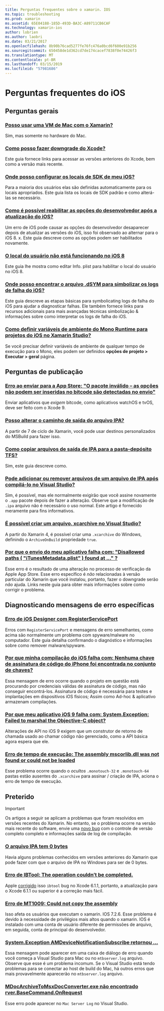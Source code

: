 ```yaml
---
title: Perguntas frequentes sobre o xamarin. IOS
ms.topic: troubleshooting
ms.prod: xamarin
ms.assetid: 65E04188-185D-493D-BA3C-A89711CB6CAF
ms.technology: xamarin-ios
author: lobrien
ms.author: laobri
ms.date: 03/21/2017
ms.openlocfilehash: 8b90b76cad5277fe76fc476a0bcd6f600e91b256
ms.sourcegitcommit: 650458de1d362cd7de174cacef7838f0e74426f3
ms.translationtype: MT
ms.contentlocale: pt-BR
ms.lasthandoff: 03/15/2019
ms.locfileid: "57981686"
---
```

# <a name="ios-frequently-asked-questions"></a>Perguntas frequentes do iOS

## <a name="general-questions"></a>Perguntas gerais

### <a name="can-i-use-a-mac-vm-with-xamarinmac-vmmd"></a>[Posso usar uma VM de Mac com o Xamarin?](mac-vm.md)
Sim, mas somente no hardware do Mac.

### <a name="how-can-i-downgrade-xcodedowngrade-xcodemd"></a>[Como posso fazer downgrade do Xcode?](downgrade-xcode.md)
Este guia fornece links para acessar as versões anteriores do Xcode, bem como a versão mais recente.

### <a name="where-can-i-set-my-ios-sdk-locationsios-sdkmd"></a>[Onde posso configurar os locais de SDK de meu iOS?](ios-sdk.md)
Para a maioria dos usuários elas são definidas automaticamente para os locais apropriados. Este guia lista os locais de SDK padrão e como alterá-las se necessário.

### <a name="how-can-i-reenable-developer-options-after-updating-iosupdate-developer-optionsmd"></a>[Como é possível reabilitar as opções do desenvolvedor após a atualização do iOS?](update-developer-options.md)
Um erro de iOS pode causar as opções do desenvolvedor desaparecer depois de atualizar as versões do iOS, isso foi observado ao alternar para o iOS 8. x. Este guia descreve como as opções podem ser habilitados novamente.

### <a name="user-location-not-working-in-ios-8ios8-user-locationmd"></a>[O local do usuário não está funcionando no iOS 8](ios8-user-location.md)
Este guia lhe mostra como editar Info. plist para habilitar o local do usuário no iOS 8.

### <a name="where-can-i-find-the-dsym-file-to-symbolicate-ios-crash-logssymbolicate-ios-crashmd"></a>[Onde posso encontrar o arquivo .dSYM para simbolizar os logs de falha do iOS?](symbolicate-ios-crash.md)
Este guia descreve as etapas básicas para symbolicating logs de falha do iOS para ajudar a diagnosticar falhas. Ele também fornece links para recursos adicionais para mais avançadas técnicas simbolização & informações sobre como interpretar os logs de falha do iOS.


### <a name="how-do-i-set-mono-runtime-environment-variables-for-ios-projects-in-xamarin-studioxs-mono-runtimemd"></a>[Como definir variáveis de ambiente do Mono Runtime para projetos do iOS no Xamarin Studio?](xs-mono-runtime.md)
Se você precisar definir variáveis de ambiente de qualquer tempo de execução para o Mono, eles podem ser definidos **opções de projeto > Executar > geral** página.

## <a name="publishing-questions"></a>Perguntas de publicação

### <a name="error-when-submitting-to-app-store-invalid-bundle---options-not-allowed-to-be-embedded-in-bitcode-are-detected-in-the-submissioninvalid-bundle-bitcodemd"></a>[Erro ao enviar para a App Store: "O pacote inválido – as opções não podem ser inseridas no bitcode são detectadas no envio"](invalid-bundle-bitcode.md)

Enviar aplicativos que _exigem_ bitcode, como aplicativos watchOS e tvOS, deve ser feito com o Xcode 9.

### <a name="can-i-change-the-output-path-of-the-ipa-fileipa-output-pathmd"></a>[Posso alterar o caminho de saída do arquivo IPA?](ipa-output-path.md)
A partir de 7 de ciclo de Xamarin, você pode usar destinos personalizados do MSBuild para fazer isso.

### <a name="how-can-i-copy-ipa-output-files-to-the-tfs-drop-folderipa-tfsmd"></a>[Como copiar arquivos de saída de IPA para a pasta-depósito TFS?](ipa-tfs.md)
Sim, este guia descreve como.

### <a name="can-i-add-files-to-or-remove-files-from-an-ipa-file-after-building-it-in-visual-studiomodify-ipamd"></a>[Pode adicionar ou remover arquivos de um arquivo de IPA após compilá-lo no Visual Studio?](modify-ipa.md)
Sim, é possível, mas ele normalmente exigirão que você assine novamente o `.app` pacote depois de fazer a alteração. Observe que a modificação de `.ipa` arquivo não é necessário o uso normal. Este artigo é fornecido meramente para fins informativos.

### <a name="is-it-possible-to-create-a-xcarchive-archive-from-visual-studiocreate-xcarchivemd"></a>[É possível criar um arquivo. xcarchive no Visual Studio?](create-xcarchive.md)
A partir do Xamarin 4, é possível criar uma `.xcarchive` do Windows, definindo o `ArchiveOnBuild` propriedade `true`.

### <a name="why-does-my-app-submission-fail-with-disallowed-paths--itunesmetadataplist--found-at--itunesmetadata-disallowed-pathsmd"></a>[Por que o envio do meu aplicativo falha com: "Disallowed paths ( "iTunesMetadata.plist" ) found at ..." ?](itunesmetadata-disallowed-paths.md)
Esse erro é o resultado de uma alteração no processo de verificação da Apple App Store. Esse erro específico é _não_ relacionadas à versão particular do Xamarin que você instalou, portanto, fazer o downgrade serão _não_ ajuda. Links neste guia para obter mais informações sobre como corrigir o problema.


## <a name="diagnosing-specific-error-messages"></a>Diagnosticando mensagens de erro específicas

### <a name="ios-designer-error-with-registerserviceporterror-registerserviceportmd"></a>[Erro de iOS Designer com RegisterServicePort](error-registerserviceport.md)
Erros com `RegisterServicePort` e mensagens de erro semelhantes, como acima são normalmente um problema com spyware/malware no computador. Este guia detalha confirmando o diagnóstico e informações sobre como remover malware/spyware.

### <a name="why-does-my-ios-build-fail-with-no-valid-iphone-code-signing-keys-found-in-keychainno-codesigning-keysmd"></a>[Por que minha compilação do iOS falha com: Nenhuma chave de assinatura de código do iPhone foi encontrada no conjunto de chaves?](no-codesigning-keys.md)
Essa mensagem de erro ocorre quando o projeto em questão está procurando por credenciais válidas de assinatura de código, mas não conseguir encontrá-los. Assinatura de código é necessária para testes e implantações em dispositivos iOS físicos; Assim como Ad-hoc & aplicativo armazenam compilações.

### <a name="why-does-my-ios-9-app-fail-with-systemexception-failed-to-marshal-the-objective-c-objectexception-marshal-obj-cmd"></a>[Por que meu aplicativo iOS 9 falha com: System.Exception: Failed to marshal the Objective-C object?](exception-marshal-obj-c.md)
Alterações de API no iOS 9 exigem que um construtor de retorno de chamada usado ao chamar código não gerenciado, como a API básica agora espera que ele.

### <a name="runtime-error-the-assembly-mscorlibdll-was-not-found-or-could-not-be-loadederror-mscorlib-not-foundmd"></a>[Erro de tempo de execução: The assembly mscorlib.dll was not found or could not be loaded](error-mscorlib-not-found.md)
Esse problema ocorre quando o *ocultos* `.monotouch-32` e `.monotouch-64` pastas estão ausentes do `.xcarchive` para assinar / criação de IPA, aciona o erro de tempo de execução.

## <a name="deprecated"></a>Preterido

> [!IMPORTANT]
> Os artigos a seguir se aplicam a problemas que foram resolvidos em versões recentes do Xamarin. No entanto, se o problema ocorre na versão mais recente do software, envie uma [novo bug](~/cross-platform/troubleshooting/questions/howto-file-bug.md) com o controle de versão completo completo e informações saída de log de compilação.



### <a name="ipa-file-is-0-bytesipa-zero-bytesmd"></a>[O arquivo IPA tem 0 bytes](ipa-zero-bytes.md)
Havia alguns problemas conhecidos em versões anteriores do Xamarin que pode fazer com que o arquivo de IPA no Windows para ser de 0 bytes.

### <a name="ibtool-error-the-operation-couldnt-be-completederror-ibtoolmd"></a>[Erro de IBTool: The operation couldn’t be completed.](error-ibtool.md)
Apple [corrigido](https://developer.apple.com/library/ios/releasenotes/DeveloperTools/RN-Xcode/Chapters/xc6_release_notes.html) isso `ibtool` bug no Xcode 6.1.1, portanto, a atualização para o Xcode 6.1.1 ou superior é a correção mais fácil.

### <a name="error-mt1009-could-not-copy-the-assemblyerror-mt1009md"></a>[Erro de MT1009: Could not copy the assembly](error-mt1009.md)
Isso afeta os usuários que executam o xamarin. IOS 7.2.6. Esse problema é devido à necessidade de privilégios mais altos quando o xamarin. IOS é instalado com uma conta de usuário diferente de permissões de arquivo, em seguida, conta de principal do desenvolvedor.

### <a name="systemexception-amdevicenotificationsubscribe-returned-exception-amddevicenotificationsubscribemd"></a>[System.Exception AMDeviceNotificationSubscribe retornou ...](exception-amddevicenotificationsubscribe.md)
Essa mensagem pode aparecer em uma caixa de diálogo de erro quando você começa a Visual Studio para Mac ou no `mtbserver.log` arquivo. Observe que esse é um problema incomum. Se o Visual Studio está tendo problemas para se conectar ao host de build do Mac, há outros erros que mais provavelmente aparecerão no `mtbserver.log` arquivo.

### <a name="mdocarchivetomsxdocconverterexe-not-found-rverbasecommandonrequestmdocarchivetomsxdocconverter-not-foundmd"></a>[MDocArchiveToMsxDocConverter.exe não encontrado rver.BaseCommand.OnRequest](mdocarchivetomsxdocconverter-not-found.md)
Esse erro pode aparecer no `Mac Server Log` no Visual Studio.
